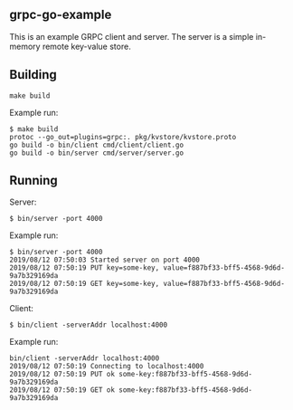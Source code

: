 ## grpc-go-example

This is an example GRPC client and server. The server is a simple in-memory remote key-value store.

## Building
```
make build
```

Example run:
```
$ make build
protoc --go_out=plugins=grpc:. pkg/kvstore/kvstore.proto
go build -o bin/client cmd/client/client.go
go build -o bin/server cmd/server/server.go
```

## Running 
Server:
```
$ bin/server -port 4000
```

Example run:
```
$ bin/server -port 4000
2019/08/12 07:50:03 Started server on port 4000
2019/08/12 07:50:19 PUT key=some-key, value=f887bf33-bff5-4568-9d6d-9a7b329169da
2019/08/12 07:50:19 GET key=some-key, value=f887bf33-bff5-4568-9d6d-9a7b329169da
```

Client:
```
$ bin/client -serverAddr localhost:4000
```

Example run:
```
bin/client -serverAddr localhost:4000
2019/08/12 07:50:19 Connecting to localhost:4000
2019/08/12 07:50:19 PUT ok some-key:f887bf33-bff5-4568-9d6d-9a7b329169da
2019/08/12 07:50:19 GET ok some-key:f887bf33-bff5-4568-9d6d-9a7b329169da
```

